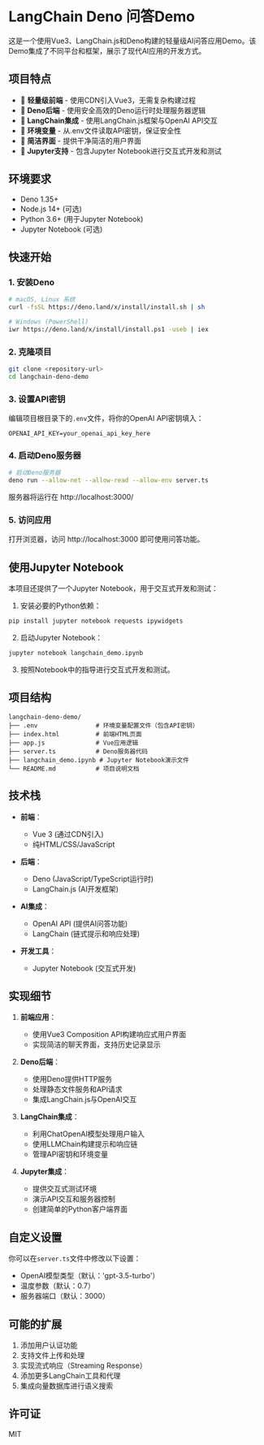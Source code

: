 # LangChain Deno 问答Demo

这是一个使用Vue3、LangChain.js和Deno构建的轻量级AI问答应用Demo。该Demo集成了不同平台和框架，展示了现代AI应用的开发方式。

## 项目特点

- 🚀 **轻量级前端** - 使用CDN引入Vue3，无需复杂构建过程
- 🦕 **Deno后端** - 使用安全高效的Deno运行时处理服务器逻辑
- 🧠 **LangChain集成** - 使用LangChain.js框架与OpenAI API交互
- 🔑 **环境变量** - 从.env文件读取API密钥，保证安全性
- 🎨 **简洁界面** - 提供干净简洁的用户界面
- 📓 **Jupyter支持** - 包含Jupyter Notebook进行交互式开发和测试

## 环境要求

- Deno 1.35+
- Node.js 14+ (可选)
- Python 3.6+ (用于Jupyter Notebook)
- Jupyter Notebook (可选)

## 快速开始

### 1. 安装Deno

```bash
# macOS, Linux 系统
curl -fsSL https://deno.land/x/install/install.sh | sh

# Windows (PowerShell)
iwr https://deno.land/x/install/install.ps1 -useb | iex
```

### 2. 克隆项目

```bash
git clone <repository-url>
cd langchain-deno-demo
```

### 3. 设置API密钥

编辑项目根目录下的`.env`文件，将你的OpenAI API密钥填入：

```
OPENAI_API_KEY=your_openai_api_key_here
```

### 4. 启动Deno服务器

```bash
# 启动Deno服务器
deno run --allow-net --allow-read --allow-env server.ts
```

服务器将运行在 http://localhost:3000/

### 5. 访问应用

打开浏览器，访问 http://localhost:3000 即可使用问答功能。

## 使用Jupyter Notebook

本项目还提供了一个Jupyter Notebook，用于交互式开发和测试：

1. 安装必要的Python依赖：

```bash
pip install jupyter notebook requests ipywidgets
```

2. 启动Jupyter Notebook：

```bash
jupyter notebook langchain_demo.ipynb
```

3. 按照Notebook中的指导进行交互式开发和测试。

## 项目结构

```
langchain-deno-demo/
├── .env                # 环境变量配置文件（包含API密钥）
├── index.html          # 前端HTML页面
├── app.js              # Vue应用逻辑
├── server.ts           # Deno服务器代码
├── langchain_demo.ipynb # Jupyter Notebook演示文件
└── README.md           # 项目说明文档
```

## 技术栈

- **前端**：
  - Vue 3 (通过CDN引入)
  - 纯HTML/CSS/JavaScript

- **后端**：
  - Deno (JavaScript/TypeScript运行时)
  - LangChain.js (AI开发框架)

- **AI集成**：
  - OpenAI API (提供AI问答功能)
  - LangChain (链式提示和响应处理)

- **开发工具**：
  - Jupyter Notebook (交互式开发)

## 实现细节

1. **前端应用**：
   - 使用Vue3 Composition API构建响应式用户界面
   - 实现简洁的聊天界面，支持历史记录显示

2. **Deno后端**：
   - 使用Deno提供HTTP服务
   - 处理静态文件服务和API请求
   - 集成LangChain.js与OpenAI交互

3. **LangChain集成**：
   - 利用ChatOpenAI模型处理用户输入
   - 使用LLMChain构建提示和响应链
   - 管理API密钥和环境变量

4. **Jupyter集成**：
   - 提供交互式测试环境
   - 演示API交互和服务器控制
   - 创建简单的Python客户端界面

## 自定义设置

你可以在`server.ts`文件中修改以下设置：

- OpenAI模型类型（默认：'gpt-3.5-turbo'）
- 温度参数（默认：0.7）
- 服务器端口（默认：3000）

## 可能的扩展

1. 添加用户认证功能
2. 支持文件上传和处理
3. 实现流式响应（Streaming Response）
4. 添加更多LangChain工具和代理
5. 集成向量数据库进行语义搜索

## 许可证

MIT 